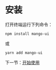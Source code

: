 # 安装

打开终端运行下列命令：

```
npm install mango-ui
```

或

```
yarn add mango-ui
```

下一节：[开始使用](#/doc/get-start)